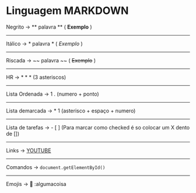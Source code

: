 # Linguagem MARKDOWN

Negrito -> ** palavra ** ( **Exemplo** ) 
***
Itálico -> * palavra * ( *Exemplo* )
***
Riscada -> ~~ palavra ~~ ( ~~Exemplo~~ )
***
HR -> * * * (3 asteriscos)
***
Lista Ordenada -> 1 . (numero + ponto)
***
Lista demarcada -> * 1 (asterisco + espaço + numero)
***
Lista de tarefas -> - [ ] (Para marcar como checked é so colocar um X dento de [])
***
Links -> [ YOUTUBE ]( url )
***
Comandos -> `document.getElementById()`
***
Emojis -> 🖖 :algumacoisa

